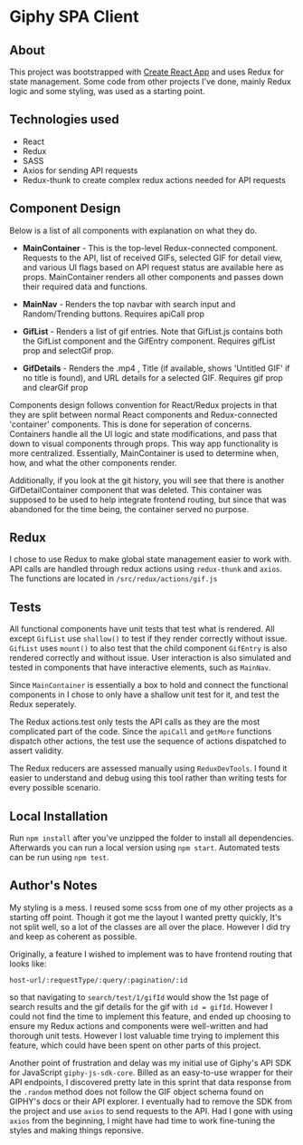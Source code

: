 # Giphy SPA Client

## About

This project was bootstrapped with [Create React App](https://github.com/facebook/create-react-app) and uses Redux for state management. Some code from other projects I've done, mainly Redux logic and some styling, was used as a starting point.

## Technologies used

- React
- Redux
- SASS
- Axios for sending API requests
- Redux-thunk to create complex redux actions needed for API requests

## Component Design

Below is a list of all components with explanation on what they do.

- **MainContainer** - This is the top-level Redux-connected component. Requests to the API, list of received GIFs, selected GIF for detail view, and various UI flags based on API request status are available here as props. MainContainer renders all other components and passes down their required data and functions.

- **MainNav** - Renders the top navbar with search input and Random/Trending buttons. Requires apiCall prop

- **GifList** - Renders a list of gif entries. Note that GifList.js contains both the GifList component and the GifEntry component. Requires gifList prop and selectGif prop.

- **GifDetails** - Renders the .mp4 , Title (if available, shows 'Untitled GIF' if no title is found), and URL details for a selected GIF. Requires gif prop and clearGif prop

Components design follows convention for React/Redux projects in that they are split between normal React components and Redux-connected 'container' components. This is done for seperation of concerns. Containers handle all the UI logic and state modifications, and pass that down to visual components through props. This way app functionality is more centralized. Essentially, MainContainer is used to determine when, how, and what the other components render.

Additionally, if you look at the git history, you will see that there is another GifDetailContainer component that was deleted. This container was supposed to be used to help integrate frontend routing, but since that was abandoned for the time being, the container served no purpose.

## Redux

I chose to use Redux to make global state management easier to work with. API calls are handled through redux actions using `redux-thunk` and `axios`. The functions are located in `/src/redux/actions/gif.js`

## Tests

All functional components have unit tests that test what is rendered. All except `GifList` use `shallow()` to test if they render correctly without issue. `GifList` uses `mount()` to also test that the child component `GifEntry` is also rendered correctly and without issue. User interaction is also simulated and tested in components that have interactive elements, such as `MainNav`.

Since `MainContainer` is essentially a box to hold and connect the functional components in I chose to only have a shallow unit test for it, and test the Redux seperately.

The Redux actions.test only tests the API calls as they are the most complicated part of the code. Since the `apiCall` and `getMore` functions dispatch other actions, the test use the sequence of actions dispatched to assert validity.

The Redux reducers are assessed manually using `ReduxDevTools`. I found it easier to understand and debug using this tool rather than writing tests for every possible scenario.

## Local Installation

Run `npm install` after you've unzipped the folder to install all dependencies. Afterwards you can run a local version using `npm start`. Automated tests can be run using `npm test`.

## Author's Notes

My styling is a mess. I reused some scss from one of my other projects as a starting off point. Though it got me the layout I wanted pretty quickly, It's not split well, so a lot of the classes are all over the place. However I did try and keep as coherent as possible.

Originally, a feature I wished to implement was to have frontend routing that looks like:

`host-url/:requestType/:query/:pagination/:id`

so that navigating to `search/test/1/gifId` would show the 1st page of search results and the gif details for the gif with `id = gifId`. However I could not find the time to implement this feature, and ended up choosing to ensure my Redux actions and components were well-written and had thorough unit tests. However I lost valuable time trying to implement this feature, which could have been spent on other parts of this project.

Another point of frustration and delay was my initial use of Giphy's API SDK for JavaScript `giphy-js-sdk-core`. Billed as an easy-to-use wrapper for their API endpoints, I discovered pretty late in this sprint that data response from the `.random` method does not follow the GIF object schema found on GIPHY's docs or their API explorer. I eventually had to remove the SDK from the project and use `axios` to send requests to the API. Had I gone with using `axios` from the beginning, I might have had time to work fine-tuning the styles and making things reponsive.
